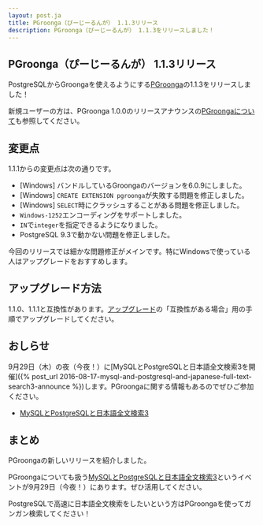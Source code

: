 ```yaml
---
layout: post.ja
title: PGroonga（ぴーじーるんが） 1.1.3リリース
description: PGroonga（ぴーじーるんが） 1.1.3をリリースしました！
---
```


## PGroonga（ぴーじーるんが） 1.1.3リリース

PostgreSQLからGroongaを使えるようにする[PGroonga](https://pgroonga.github.io/ja/)の1.1.3をリリースしました！

新規ユーザーの方は、PGroonga 1.0.0のリリースアナウンスの[PGroongaについて](/ja/blog/2015/10/29/pgroonga-1.0.0.html#pgroonga)も参照してください。

## 変更点

1.1.1からの変更点は次の通りです。

  * [Windows] バンドルしているGroongaのバージョンを6.0.9にしました。
  * [Windows] `CREATE EXTENSION pgroonga`が失敗する問題を修正しました。
  * [Windows] `SELECT`時にクラッシュすることがある問題を修正しました。
  * `Windows-1252`エンコーディングをサポートしました。
  * `IN`で`integer`を指定できるようになりました。
  * PostgreSQL 9.3で動かない問題を修正しました。

今回のリリースでは細かな問題修正がメインです。特にWindowsで使っている人はアップグレードをおすすめします。

## アップグレード方法

1.1.0、1.1.1と互換性があります。[アップグレード](https://pgroonga.github.io/ja/upgrade/)の「互換性がある場合」用の手順でアップグレードしてください。

## おしらせ

9月29日（木）の夜（今夜！）に[MySQLとPostgreSQLと日本語全文検索3を開催]({% post_url 2016-08-17-mysql-and-postgresql-and-japanese-full-text-search3-announce %})します。PGroongaに関する情報もあるのでぜひご参加ください。

  * [MySQLとPostgreSQLと日本語全文検索3](https://groonga.doorkeeper.jp/events/50541)

## まとめ

PGroongaの新しいリリースを紹介しました。

PGroongaについても扱う[MySQLとPostgreSQLと日本語全文検索3](https://groonga.doorkeeper.jp/events/50541)というイベントが9月29日（今夜！）にあります。ぜひ活用してください。

PostgreSQLで高速に日本語全文検索をしたいという方はPGroongaを使ってガンガン検索してください！
